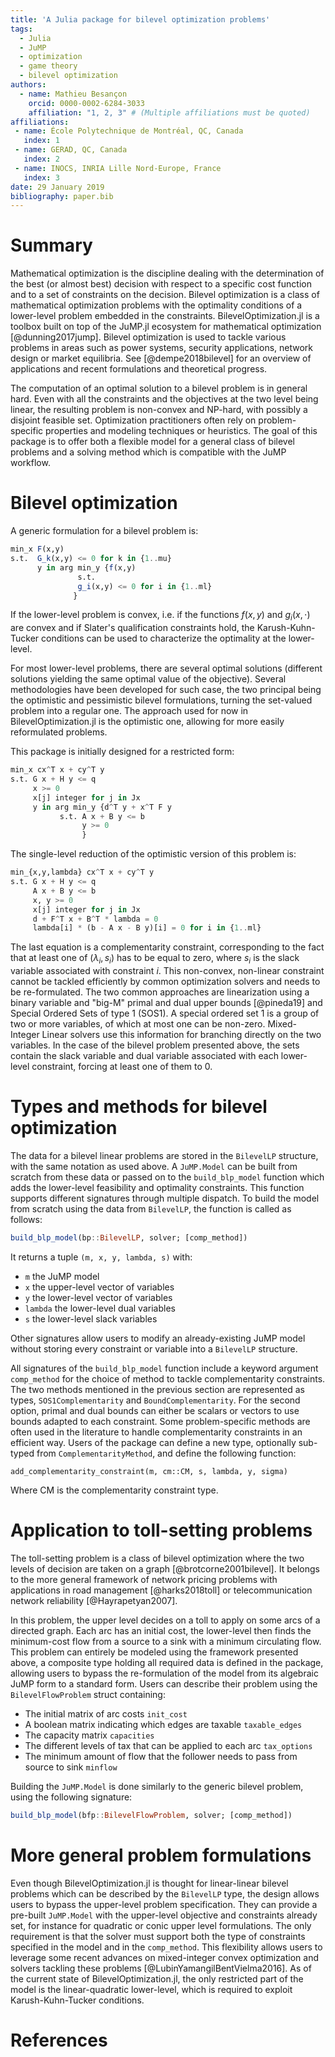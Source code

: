 ```yaml
---
title: 'A Julia package for bilevel optimization problems'
tags:
  - Julia
  - JuMP
  - optimization
  - game theory
  - bilevel optimization
authors:
  - name: Mathieu Besançon
    orcid: 0000-0002-6284-3033
    affiliation: "1, 2, 3" # (Multiple affiliations must be quoted)
affiliations:
 - name: École Polytechnique de Montréal, QC, Canada
   index: 1
 - name: GERAD, QC, Canada
   index: 2
 - name: INOCS, INRIA Lille Nord-Europe, France
   index: 3
date: 29 January 2019
bibliography: paper.bib
---
```


# Summary

Mathematical optimization is the discipline dealing with
the determination of the best
(or almost best) decision with respect to a specific cost function and to
a set of constraints on the decision.
Bilevel optimization is a class of mathematical optimization problems
with the optimality conditions of a lower-level problem embedded in the
constraints. BilevelOptimization.jl is a toolbox built on top of the JuMP.jl
ecosystem for mathematical optimization [@dunning2017jump].
Bilevel optimization is used to tackle various problems in areas such as
power systems, security applications, network design or market equilibria.
See [@dempe2018bilevel] for an overview of applications and recent
formulations and theoretical progress.

The computation of an optimal solution to a bilevel problem is in general hard.
Even with all the constraints and the objectives at the two level being linear,
the resulting problem is non-convex and NP-hard, with possibly a disjoint
feasible set. Optimization practitioners often rely on problem-specific
properties and modeling techniques or heuristics. The goal of this package
is to offer both a flexible model for a general class of bilevel problems
and a solving method which is compatible with the JuMP workflow.

# Bilevel optimization

A generic formulation for a bilevel problem is:

```julia
min_x F(x,y)
s.t.  G_k(x,y) <= 0 for k in {1..mu}
      y in arg min_y {f(x,y)
               s.t.
               g_i(x,y) <= 0 for i in {1..ml}
              }
```

If the lower-level problem is convex, i.e. if the functions $f(x,y)$ and
$g_i(x,\cdot)$ are convex and if Slater's qualification constraints hold,
the Karush-Kuhn-Tucker conditions can be used to characterize the optimality
at the lower-level.

For most lower-level problems, there are several optimal solutions
(different solutions yielding the same optimal value of the objective).
Several methodologies have been developed for such case, the two principal
being the optimistic and pessimistic bilevel formulations, turning the
set-valued problem into a regular one. The approach used for now in
BilevelOptimization.jl is the optimistic one, allowing for more
easily reformulated problems.

This package is initially designed for a restricted form:
```julia
min_x cx^T x + cy^T y
s.t. G x + H y <= q
     x >= 0
     x[j] integer for j in Jx
     y in arg min_y {d^T y + x^T F y
           s.t. A x + B y <= b
                y >= 0
                }
```

The single-level reduction of the optimistic version of this problem is:
```julia
min_{x,y,lambda} cx^T x + cy^T y
s.t. G x + H y <= q
     A x + B y <= b
     x, y >= 0
     x[j] integer for j in Jx
     d + F^T x + B^T * lambda = 0
     lambda[i] * (b - A x - B y)[i] = 0 for i in {1..ml}
```

The last equation is a complementarity constraint, corresponding
to the fact that at least one of $(\lambda_i, s_i)$ has to be equal
to zero, where $s_i$ is the slack variable associated with constraint $i$.
This non-convex, non-linear constraint cannot be tackled
efficiently by common optimization solvers and needs to be re-formulated.
The two common approaches are linearization using a binary variable and
"big-M" primal and dual upper bounds [@pineda19] and Special Ordered Sets
of type 1 (SOS1).
A special ordered set 1 is a group of two or more variables,
of which at most one can be non-zero. Mixed-Integer Linear solvers use this
information for branching directly on the two variables.
In the case of the bilevel problem presented above, the sets contain the slack
variable and dual variable associated with each lower-level constraint,
forcing at least one of them to 0.

# Types and methods for bilevel optimization

The data for a bilevel linear problems are stored in the `BilevelLP` structure,
with the same notation as used above. A `JuMP.Model` can be built from scratch
from these data or passed on to the `build_blp_model` function which adds the
lower-level feasibility and optimality constraints. This function supports different
signatures through multiple dispatch. To build the model from scratch using
the data from `BilevelLP`, the function is called as follows:
```julia
build_blp_model(bp::BilevelLP, solver; [comp_method])
```

It returns a tuple `(m, x, y, lambda, s)` with:

- `m` the JuMP model
- `x` the upper-level vector of variables
- `y` the lower-level vector of variables
- `lambda` the lower-level dual variables
- `s` the lower-level slack variables

Other signatures allow users to modify an already-existing JuMP model
without storing every constraint or variable into a `BilevelLP` structure.

All signatures of the `build_blp_model` function include a keyword argument
`comp_method` for the choice of method to tackle complementarity constraints.
The two methods mentioned in the previous section are represented as types,
`SOS1Complementarity` and `BoundComplementarity`.
For the second option, primal and dual bounds can either be scalars or vectors
to use bounds adapted to each constraint.
Some problem-specific methods are often used in the literature to handle
complementarity constraints in an efficient way. Users of the package can
define a new type, optionally sub-typed from `ComplementarityMethod`,
and define the following function:
```
add_complementarity_constraint(m, cm::CM, s, lambda, y, sigma)
```

Where CM is the complementarity constraint type.

# Application to toll-setting problems

The toll-setting problem is a class of bilevel optimization where the two
levels of decision are taken on a graph [@brotcorne2001bilevel].
It belongs to the more general framework of network pricing problems with
applications in road management [@harks2018toll] or telecommunication
network reliability [@Hayrapetyan2007].  

In this problem, the upper level decides on a toll to apply on some arcs
of a directed graph. Each arc has an initial cost, the lower-level then
finds the minimum-cost flow from a source to a sink with a minimum circulating
flow. This problem can entirely be modeled using the framework
presented above, a composite type holding all required data is defined
in the package, allowing users to bypass the re-formulation of the model
from its algebraic JuMP form to a standard form. Users can describe their
problem using the `BilevelFlowProblem` struct containing:

- The initial matrix of arc costs `init_cost`
- A boolean matrix indicating which edges are taxable `taxable_edges`
- The capacity matrix `capacities`
- The different levels of tax that can be applied to each arc `tax_options`
- The minimum amount of flow that the follower needs to pass from source to sink `minflow`

Building the `JuMP.Model` is done similarly to the generic bilevel problem,
using the following signature:
```julia
build_blp_model(bfp::BilevelFlowProblem, solver; [comp_method])
```

# More general problem formulations

Even though BilevelOptimization.jl is thought for linear-linear
bilevel problems which can be described by the `BilevelLP` type,
the design allows users to bypass the upper-level problem
specification. They can provide a pre-built `JuMP.Model` with the upper-level
objective and constraints already set, for instance for quadratic or conic upper level
formulations. The only requirement is that the solver must support both
the type of constraints specified in the model and in the `comp_method`.
This flexibility allows users to leverage some recent advances on
mixed-integer convex optimization and solvers tackling these problems
[@LubinYamangilBentVielma2016]. As of the current state of BilevelOptimization.jl,
the only restricted part of the model is the linear-quadratic lower-level, which
is required to exploit Karush-Kuhn-Tucker conditions.

# References
